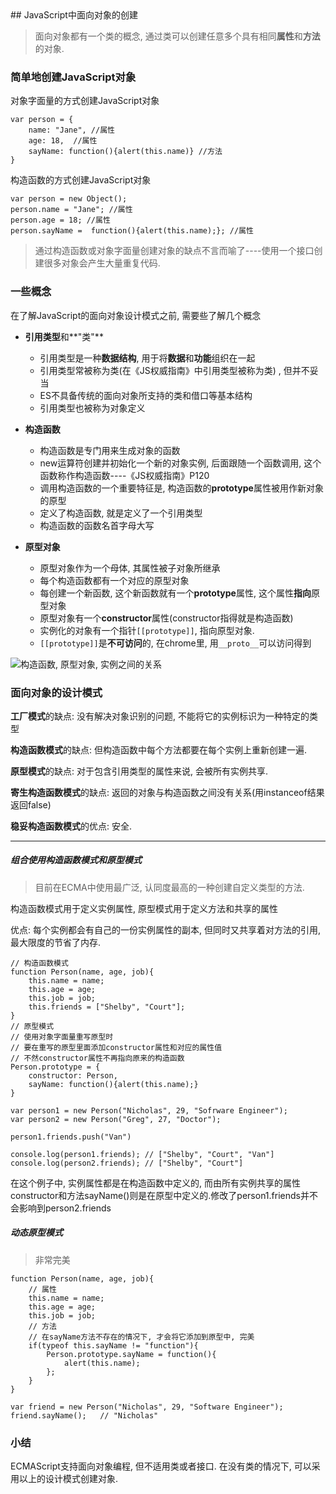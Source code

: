 <link rel="stylesheet" href="http://yandex.st/highlightjs/6.1/styles/default.min.css">
<script src="http://yandex.st/highlightjs/6.1/highlight.min.js"></script>
<script>
    hljs.tabReplace = '    ';
    hljs.initHighlightingOnLoad();
</script>
## JavaScript中面向对象的创建

> 面向对象都有一个类的概念, 通过类可以创建任意多个具有相同**属性**和**方法**的对象.

### 简单地创建JavaScript对象

对象字面量的方式创建JavaScript对象

	var person = {
		name: "Jane", //属性
		age: 18,  //属性
		sayName: function(){alert(this.name)} //方法
	}
	
构造函数的方式创建JavaScript对象

	var person = new Object(); 
	person.name = "Jane"; //属性
	person.age = 18; //属性
	person.sayName =  function(){alert(this.name);}; //属性

> 通过构造函数或对象字面量创建对象的缺点不言而喻了----使用一个接口创建很多对象会产生大量重复代码. 

### 一些概念

在了解JavaScript的面向对象设计模式之前, 需要些了解几个概念

- **引用类型**和**"类"**
	- 引用类型是一种**数据结构**, 用于将**数据**和**功能**组织在一起
	- 引用类型常被称为类(在《JS权威指南》中引用类型被称为类) , 但并不妥当 
	- ES不具备传统的面向对象所支持的类和借口等基本结构
	- 引用类型也被称为对象定义
	
- **构造函数**
	- 构造函数是专门用来生成对象的函数
	- new运算符创建并初始化一个新的对象实例, 后面跟随一个函数调用, 这个函数称作构造函数----《JS权威指南》P120
	- 调用构造函数的一个重要特征是, 构造函数的**prototype**属性被用作新对象的原型
	- 定义了构造函数, 就是定义了一个引用类型
	- 构造函数的函数名首字母大写
	
- **原型对象**
	- 原型对象作为一个母体, 其属性被子对象所继承
	- 每个构造函数都有一个对应的原型对象
	- 每创建一个新函数, 这个新函数就有一个**prototype**属性, 这个属性**指向**原型对象
	- 原型对象有一个**constructor**属性(constructor指得就是构造函数)
	- 实例化的对象有一个指针`[[prototype]]`, 指向原型对象.
	- `[[prototype]]`是**不可访问**的, 在chrome里, 用`__proto__`可以访问得到


![构造函数, 原型对象, 实例之间的关系](http://i13.tietuku.com/dcf9d893a46043d0.png)

### 面向对象的设计模式

**工厂模式**的缺点: 没有解决对象识别的问题, 不能将它的实例标识为一种特定的类型

**构造函数模式**的缺点: 但构造函数中每个方法都要在每个实例上重新创建一遍. 

**原型模式**的缺点: 对于包含引用类型的属性来说, 会被所有实例共享. 

**寄生构造函数模式**的缺点: 返回的对象与构造函数之间没有关系(用instanceof结果返回false)

**稳妥构造函数模式**的优点: 安全. 

---

##### 组合使用构造函数模式和原型模式

> 目前在ECMA中使用最广泛, 认同度最高的一种创建自定义类型的方法. 

构造函数模式用于定义实例属性, 原型模式用于定义方法和共享的属性

优点: 每个实例都会有自己的一份实例属性的副本, 但同时又共享着对方法的引用, 最大限度的节省了内存.

	
	// 构造函数模式
	function Person(name, age, job){
		this.name = name;
		this.age = age;
		this.job = job;
		this.friends = ["Shelby", "Court"];
	}
	// 原型模式
	// 使用对象字面量重写原型时
    // 要在重写的原型里面添加constructor属性和对应的属性值
    // 不然constructor属性不再指向原来的构造函数
	Person.prototype = {
		constructor: Person,
		sayName: function(){alert(this.name);}
	}

	var person1 = new Person("Nicholas", 29, "Sofrware Engineer");
	var person2 = new Person("Greg", 27, "Doctor");
	
	person1.friends.push("Van")
	
	console.log(person1.friends); // ["Shelby", "Court", "Van"]
	console.log(person2.friends); // ["Shelby", "Court"]
	
在这个例子中, 实例属性都是在构造函数中定义的, 而由所有实例共享的属性constructor和方法sayName()则是在原型中定义的.修改了person1.friends并不会影响到person2.friends

##### 动态原型模式

> 非常完美
	
	function Person(name, age, job){
		// 属性
		this.name = name;
		this.age = age;
		this.job = job;
		// 方法
		// 在sayName方法不存在的情况下, 才会将它添加到原型中, 完美
		if(typeof this.sayName != "function"){
			Person.prototype.sayName = function(){
				alert(this.name);
			};
		}
	}	
		
	var friend = new Person("Nicholas", 29, "Software Engineer");
	friend.sayName();	// "Nicholas"		

### 小结

ECMAScript支持面向对象编程, 但不适用类或者接口. 在没有类的情况下, 可以采用以上的设计模式创建对象.
